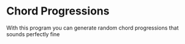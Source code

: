 # Chord Progressions
With this program you can generate random chord progressions that sounds perfectly fine
